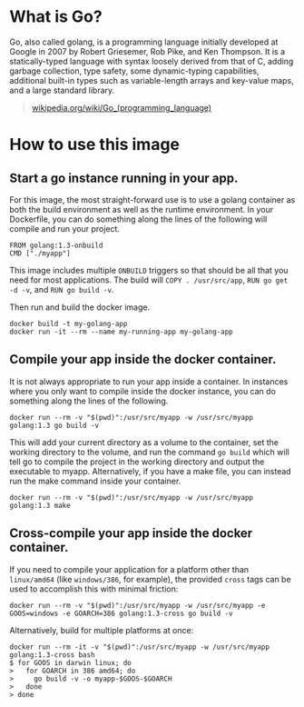 # What is Go?
Go, also called golang, is a programming language initially developed at Google in 2007 by Robert Griesemer, Rob Pike, and Ken Thompson. It is a statically-typed language with syntax loosely derived from that of C, adding garbage collection, type safety, some dynamic-typing capabilities, additional built-in types such as variable-length arrays and key-value maps, and a large standard library.

> [wikipedia.org/wiki/Go_(programming_language)](http://en.wikipedia.org/wiki/Go_(programming_language))

# How to use this image

## Start a go instance running in your app.

For this image, the most straight-forward use is to use a golang container as both the build environment as well as the runtime environment. In your Dockerfile, you can do something along the lines of the following will compile and run your project.

    FROM golang:1.3-onbuild
    CMD ["./myapp"]

This image includes multiple `ONBUILD` triggers so that should be all that you need for most applications. The build will `COPY . /usr/src/app`, `RUN go get -d -v`, and `RUN go build -v`.

Then run and build the docker image.

    docker build -t my-golang-app
    docker run -it --rm --name my-running-app my-golang-app

## Compile your app inside the docker container.

It is not always appropriate to run your app inside a container. In instances where you only want to compile inside the docker instance, you can do something along the lines of the following.

    docker run --rm -v "$(pwd)":/usr/src/myapp -w /usr/src/myapp golang:1.3 go build -v

This will add your current directory as a volume to the container, set the working directory to the volume, and run the command `go build` which will tell go to compile the project in the working directory and output the executable to myapp. Alternatively, if you have a make file, you can instead run the make command inside your container.

    docker run --rm -v "$(pwd)":/usr/src/myapp -w /usr/src/myapp golang:1.3 make

## Cross-compile your app inside the docker container.

If you need to compile your application for a platform other than `linux/amd64` (like `windows/386`, for example), the provided `cross` tags can be used to accomplish this with minimal friction:

    docker run --rm -v "$(pwd)":/usr/src/myapp -w /usr/src/myapp -e GOOS=windows -e GOARCH=386 golang:1.3-cross go build -v

Alternatively, build for multiple platforms at once:

    docker run --rm -it -v "$(pwd)":/usr/src/myapp -w /usr/src/myapp golang:1.3-cross bash
    $ for GOOS in darwin linux; do
    >   for GOARCH in 386 amd64; do
    >     go build -v -o myapp-$GOOS-$GOARCH
    >   done
    > done
